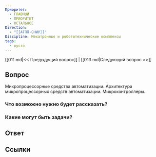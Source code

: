 ```yaml
---
Приоритет:
  - ГЛАВНЫЙ
  - ПРИОРИТЕТ
  - ОСТАЛЬНОЕ
Direction:
  - "[[АТПП-СНИУ]]" 
Discipline: Мехатронные и робототехнические комплексы 
tags:
  - пусто
---
```

[[011.md|<< Предыдущий вопрос]] | [[013.md|Следующий вопрос >>]]
## Вопрос

Микропроцессорные средства автоматизации. Архитектура микропроцессорных средств автоматизации. Микроконтроллеры.

### Что возможно нужно будет рассказать?

### Какие могут быть задачи?

## Ответ

## Ссылки
